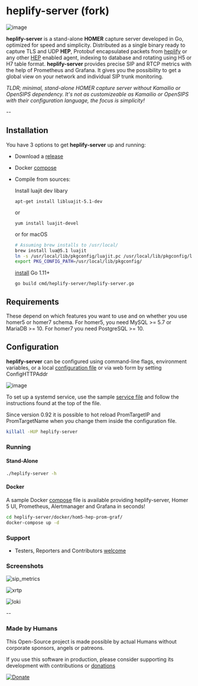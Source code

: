 # heplify-server (fork)

![image](https://user-images.githubusercontent.com/1423657/38167610-1bccc596-3538-11e8-944c-8bd9ee0433b2.png)

**heplify-server** is a stand-alone **HOMER** capture server developed in Go, optimized for speed and simplicity. Distributed as a single binary ready to capture TLS and UDP **HEP**, Protobuf encapsulated packets from [heplify](https://github.com/sipcapture/heplify) or any other [HEP](https://github.com/sipcapture/hep) enabled agent, indexing to database and rotating using H5 or H7 table format. **heplify-server** provides precise SIP and RTCP metrics with the help of Prometheus and Grafana. It gives you the possibility to get a global view on your network and individual SIP trunk monitoring.

*TLDR; minimal, stand-alone HOMER capture server without Kamailio or OpenSIPS dependency. It's not as customizeable as Kamailio or OpenSIPS with their configuration language, the focus is simplicity!*

--

## Installation

You have 3 options to get **heplify-server** up and running:

* Download a [release](https://github.com/sipcapture/heplify-server/releases)
* Docker [compose](https://github.com/sipcapture/heplify-server/tree/master/docker/hom5-hep-prom-graf)
* Compile from sources:

  Install luajit dev libary

  `apt-get install libluajit-5.1-dev`

  or

  `yum install luajit-devel`

  or for macOS

  ```sh
  # Assuming brew installs to /usr/local/
  brew install lua@5.1 luajit
  ln -s /usr/local/lib/pkgconfig/luajit.pc /usr/local/lib/pkgconfig/luajit-5.1.pc
  export PKG_CONFIG_PATH=/usr/local/lib/pkgconfig/
  ```

  [install](https://golang.org/doc/install) Go 1.11+

  `go build cmd/heplify-server/heplify-server.go`

## Requirements

These depend on which features you want to use and on whether you use homer5 or homer7 schema. For homer5, you need MySQL >= 5.7 or MariaDB >= 10. For homer7 you need PostgreSQL >= 10.

## Configuration

**heplify-server** can be configured using command-line flags, environment variables, or a local [configuration file](https://github.com/sipcapture/heplify-server/blob/master/example/) or via web form by setting ConfigHTTPAddr

![image](https://user-images.githubusercontent.com/20154956/54483281-ef3f5700-4850-11e9-8da1-9b8bed6186e3.png)

To set up a systemd service, use the sample [service file](https://github.com/sipcapture/heplify-server/blob/master/example/)
and follow the instructions found at the top of the file.

Since version 0.92 it is possible to hot reload PromTargetIP and PromTargetName when you change them inside the configuration file.

```sh
killall -HUP heplify-server
```

### Running

#### Stand-Alone

```sh
./heplify-server -h
```

#### Docker

A sample Docker [compose](https://github.com/sipcapture/heplify-server/tree/master/docker/hom5-hep-prom-graf) file is available providing heplify-server, Homer 5 UI, Prometheus, Alertmanager and Grafana in seconds!

```sh
cd heplify-server/docker/hom5-hep-prom-graf/
docker-compose up -d
```

### Support

* Testers, Reporters and Contributors [welcome](https://github.com/sipcapture/heplify-server/issues)

### Screenshots

![sip_metrics](https://user-images.githubusercontent.com/20154956/39880524-57838c04-547e-11e8-8dec-262184192742.png)

![xrtp](https://user-images.githubusercontent.com/20154956/39880861-4b1a2b34-547f-11e8-8d38-69fa88713aa9.png)

![loki](https://user-images.githubusercontent.com/20154956/70985139-ee777200-20bb-11ea-867b-200cd7e1b6b8.png)

--

### Made by Humans

This Open-Source project is made possible by actual Humans without corporate sponsors, angels or patreons.

If you use this software in production, please consider supporting its development with contributions or [donations](https://www.paypal.com/cgi-bin/webscr?cmd=_donations&business=donation%40sipcapture%2eorg&lc=US&item_name=SIPCAPTURE&no_note=0&currency_code=EUR&bn=PP%2dDonationsBF%3abtn_donateCC_LG%2egif%3aNonHostedGuest)

[![Donate](https://www.paypalobjects.com/en_US/i/btn/btn_donateCC_LG.gif)](https://www.paypal.com/cgi-bin/webscr?cmd=_donations&business=donation%40sipcapture%2eorg&lc=US&item_name=SIPCAPTURE&no_note=0&currency_code=EUR&bn=PP%2dDonationsBF%3abtn_donateCC_LG%2egif%3aNonHostedGuest)
